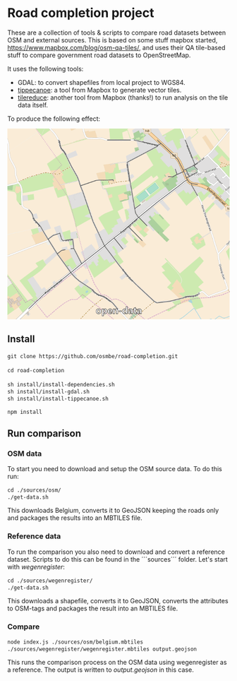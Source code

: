 # Road completion project

These are a collection of tools & scripts to compare road datasets between OSM and external sources. This is based on some stuff mapbox started, <https://www.mapbox.com/blog/osm-qa-tiles/>, and uses their QA tile-based stuff to compare government road datasets to OpenStreetMap. 

It uses the following tools:

- GDAL: to convert shapefiles from local project to WGS84.
- [tippecanoe](https://github.com/mapbox/tippecanoe): a tool from Mapbox to generate vector tiles.
- [tilereduce](https://github.com/mapbox/tile-reduce): another tool from Mapbox (thanks!) to run analysis on the tile data itself.

To produce the following effect:

![Awesome gif here!](/docs/tile-example/comparison.gif)

## Install

```
git clone https://github.com/osmbe/road-completion.git

cd road-completion

sh install/install-dependencies.sh
sh install/install-gdal.sh
sh install/install-tippecanoe.sh
```

```
npm install
```

## Run comparison

### OSM data

To start you need to download and setup the OSM source data. To do this run:

```
cd ./sources/osm/
./get-data.sh
```

This downloads Belgium, converts it to GeoJSON keeping the roads only and packages the results into an MBTILES file.

### Reference data

To run the comparison you also need to download and convert a reference dataset. Scripts to do this can be found in the ´´´sources´´´ folder. Let's start with _wegenregister_:

```
cd ./sources/wegenregister/
./get-data.sh
```

This downloads a shapefile, converts it to GeoJSON, converts the attributes to OSM-tags and packages the result into an MBTILES file.

### Compare

```
node index.js ./sources/osm/belgium.mbtiles ./sources/wegenregister/wegenregister.mbtiles output.geojson
```

This runs the comparison process on the OSM data using wegenregister as a reference. The output is written to _output.geojson_ in this case.
